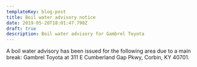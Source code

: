 ```yaml
---
templateKey: blog-post
title: Boil water advisory notice
date: 2019-05-20T18:01:47.798Z
draft: true
description: Boil water advisory for Gambrel Toyota
---
```

A boil water advisory has been issued for the following area due to a main break:  Gambrel Toyota at 311 E Cumberland Gap Pkwy, Corbin, KY 40701.
